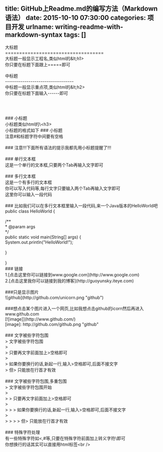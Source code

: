 title: GitHub上Readme.md的编写方法（Markdown语法）
date: 2015-10-10 07:30:00
categories: 项目开发
urlname: writing-readme-with-markdown-syntax
tags: []
---
大标题 <br />
=================================== <br />
大标题一般显示工程名,类似html的\&lt;h1&gt;<br />
你只要在标题下面跟上=====即可 <br />
<br />
中标题 <br />
----------------------------------- <br />
中标题一般显示重点项,类似html的\&lt;h2&gt;<br />
你只要在标题下面输入------即可 <br />
<p>
	<!--more-->
</p>
<p>
	<br />
</p>
<br />
### 小标题 <br />
小标题类似html的\&lt;h3&gt;<br />
小标题的格式如下 ### 小标题<br />
注意#和标题字符中间要有空格 <br />
<br />
### 注意!!!下面所有语法的提示我都先用小标题提醒了!!! <br />
<br />
### 单行文本框 <br />
这是一个单行的文本框,只要两个Tab再输入文字即可 <br />
<br />
### 多行文本框 <br />
这是一个有多行的文本框 <br />
你可以写入代码等,每行文字只要输入两个Tab再输入文字即可 <br />
这里你可以输入一段代码 <br />
<br />
### 比如我们可以在多行文本框里输入一段代码,来一个Java版本的HelloWorld吧 <br />
public class HelloWorld { <br />
<br />
/** <br />
* @param args <br />
*/ <br />
public static void main(String[] args) { <br />
System.out.println("HelloWorld!"); <br />
<br />
} <br />
<br />
} <br />
### 链接 <br />
1.[点击这里你可以链接到www.google.com](http://www.google.com)<br />
2.[点击这里我你可以链接到我的博客](http://guoyunsky.iteye.com)<br />
<br />
###只是显示图片 <br />
![github](http://github.com/unicorn.png "github") <br />
<br />
###想点击某个图片进入一个网页,比如我想点击github的icorn然后再进入www.github.com <br />
[![image]](http://www.github.com/) <br />
[image]: http://github.com/github.png "github" <br />
<br />
### 文字被些字符包围 <br />
&gt; 文字被些字符包围 <br />
&gt; <br />
&gt; 只要再文字前面加上&gt;空格即可 <br />
&gt; <br />
&gt; 如果你要换行的话,新起一行,输入&gt;空格即可,后面不接文字 <br />
&gt; 但&gt; 只能放在行首才有效 <br />
<br />
### 文字被些字符包围,多重包围 <br />
&gt; 文字被些字符包围开始 <br />
&gt; <br />
&gt; &gt; 只要再文字前面加上&gt;空格即可 <br />
&gt; <br />
&gt; &gt; &gt; 如果你要换行的话,新起一行,输入&gt;空格即可,后面不接文字 <br />
&gt; <br />
&gt; &gt; &gt; &gt; 但&gt; 只能放在行首才有效 <br />
<br />
### 特殊字符处理 <br />
有一些特殊字符如&lt;,#等,只要在特殊字符前面加上转义字符\即可<br />
你想换行的话其实可以直接用html标签&lt;br /&gt;<br />